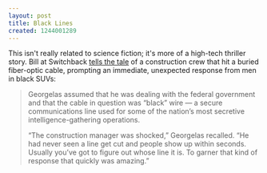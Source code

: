 ```yaml
---
layout: post
title: Black Lines
created: 1244001289
---
```

This isn't really related to science fiction; it's more of a high-tech thriller story.  Bill at Switchback [tells the tale](http://www.transit.stunningabsurdity.com/?p=343) of a construction crew that hit a buried fiber-optic cable, prompting an immediate, unexpected response from men in black SUVs:

> Georgelas assumed that he was dealing with the federal government and that the cable in question was “black” wire — a secure communications line used for some of the nation’s most secretive intelligence-gathering operations.
>
>“The construction manager was shocked,” Georgelas recalled. “He had never seen a line get cut and people show up within seconds.<!--break--> Usually you’ve got to figure out whose line it is. To garner that kind of response that quickly was amazing.”
